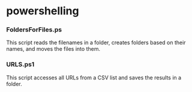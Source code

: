 # powershelling

### FoldersForFiles.ps
This script reads the filenames in a folder, creates folders based on their names, and moves the files into them.

### URLS.ps1
This script accesses all URLs from a CSV list and saves the results in a folder.
